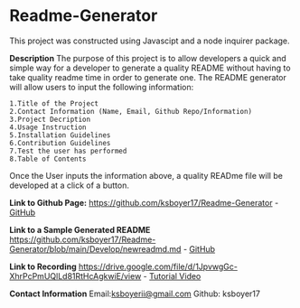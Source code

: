 # Readme-Generator

This project was constructed using Javascipt and a node inquirer package.

**Description**
The purpose of this project is to allow developers a quick and simple way for a developer to generate a quality README without having to take quality readme time in order to generate one. The README generator will allow users to input the following information:

```
1.Title of the Project
2.Contact Information (Name, Email, Github Repo/Information)
3.Project Decription
4.Usage Instruction
5.Installation Guidelines
6.Contribution Guidelines
7.Test the user has performed
8.Table of Contents
```
Once the User inputs the information above, a quality READme file will be developed at a click of a button.

**Link to Github Page:**
https://github.com/ksboyer17/Readme-Generator -
[GitHub](https://github.com/ksboyer17/Readme-Generator)

**Link to a Sample Generated README**
https://github.com/ksboyer17/Readme-Generator/blob/main/Develop/newreadmd.md -
[GitHub](https://github.com/ksboyer17/Readme-Generator/blob/main/Develop/newreadmd.md)

**Link to Recording**
https://drive.google.com/file/d/1JpvwgGc-XhrPcPmUQlLd81RtHcAgkwiE/view -
[Tutorial Video](https://drive.google.com/file/d/1JpvwgGc-XhrPcPmUQlLd81RtHcAgkwiE/view)

**Contact Information**
Email:ksboyerii@gmail.com
Github: ksboyer17
